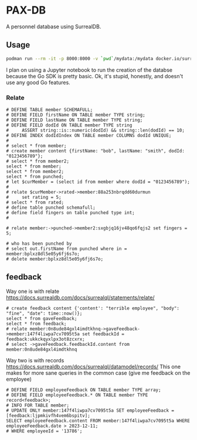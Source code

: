 # PAX-DB

A personnel database using SurrealDB.

## Usage

```bash
podman run --rm -it -p 8000:8000 -v `pwd`/mydata:/mydata docker.io/surrealdb/surrealdb:latest start --auth --user root --pass root
```

I plan on using a Jupyter notebook to run the creation of the databse because the Go SDK is pretty basic.
Ok, it's stupid, honestly, and doesn't use any good Go features.

### Relate

```
# DEFINE TABLE member SCHEMAFULL;
# DEFINE FIELD firstName ON TABLE member TYPE string;
# DEFINE FIELD lastName ON TABLE member TYPE string;
# DEFINE FIELD dodId ON TABLE member TYPE string
#     ASSERT string::is::numeric(dodId) && string::len(dodId) == 10;
# DEFINE INDEX dodIdIndex ON TABLE member COLUMNS dodId UNIQUE;
# 
# select * from member;
# create member content {firstName: "bob", lastName: "smith", dodId: "0123456789"};
# select * from member2;
select * from member;
select * from member2;
select * from punched;
# let $curMember = (select id from member where dodId = "0123456789");
# 
# relate $curMember->rated->member:88a253nbrqdd60durmun
#     set rating = 5;
# select * from rated;
# define table punched schemafull;
# define field fingers on table punched type int;
# 

# relate member:->punched->member2:sxgbjq16jv48qo6fqjs2 set fingers = 5;

# who has been punched by
# select out.firstName from punched where in = member:bplxz8dl5e05y6fj6s7o;
# delete member:bplxz8dl5e05y6fj6s7o;
```

## feedback

Way one is with relate https://docs.surrealdb.com/docs/surrealql/statements/relate/

```
# create feedback content {'content': "terrible employee", "body": "fine", "date": time::now()};
select * from gaveFeedback;
select * from feedback;
# relate member:0n8ude84gxl4imdtkhnq->gaveFeedback->member:147f4liwpa7cv7095t5a set feedbackId = feedback:ukkckqyxlpx3ot8zcxrx;
# select ->gaveFeedback.feedbackId.content from member:0n8ude84gxl4imdtkhnq
```

Way two is with records https://docs.surrealdb.com/docs/surrealql/datamodel/records/
This one makes for more sane queries in the common case (give me feedback on the employee)
```
# DEFINE FIELD employeeFeedback ON TABLE member TYPE array;
# DEFINE FIELD employeeFeedback.* ON TABLE member TYPE record<feedback>;
# INFO FOR TABLE member;
# UPDATE ONLY member:147f4liwpa7cv7095t5a SET employeeFeedback = [feedback:ljpmkivfh4vem6bspitv];
SELECT employeeFeedback.content FROM member:147f4liwpa7cv7095t5a WHERE employeeFeedback.date > 2023-12-11; 
# WHERE employeeId = '13786';
```